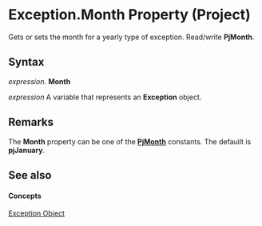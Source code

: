 
# Exception.Month Property (Project)

Gets or sets the month for a yearly type of exception. Read/write  **PjMonth**.


## Syntax

 _expression_. **Month**

 _expression_ A variable that represents an **Exception** object.


## Remarks

The  **Month** property can be one of the **[PjMonth](a9bc801a-d92d-bcc4-cf97-6e370ceec0aa.md)** constants. The defauilt is **pjJanuary**.


## See also


#### Concepts


[Exception Object](105372cd-2e8b-0fd0-f565-0a75c907a40a.md)
